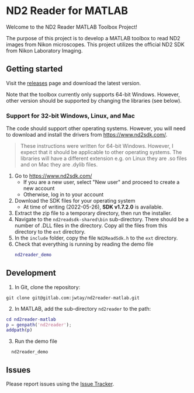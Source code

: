 # ND2 Reader for MATLAB

Welcome to the ND2 Reader MATLAB Toolbox Project! 

The purpose of this project is to develop a MATLAB toolbox to read ND2 images from Nikon microscopes. This project utilizes the official ND2 SDK from Nikon Laboratory Imaging.

## Getting started

Visit the [releases](https://github.com/jwtay1/nd2sdk-MATLAB/releases) page and download the latest version. 

Note that the toolbox currently only supports 64-bit Windows. However, other version should be supported by changing the libraries (see below).

### Support for 32-bit Windows, Linux, and Mac

The code should support other operating systems. However, you will need to download and install the drivers from https://www.nd2sdk.com/.

> These instructions were written for 64-bit Windows. However, I expect that
> it should be applicable to other operating systems. The libraries will have a different extension
> e.g. on Linux they are .so files and on Mac they are .dylib files.

1. Go to https://www.nd2sdk.com/
   - If you are a new user, select "New user" and proceed to create a new account
   - Otherwise, log in to your account
2. Download the SDK files for your operating system
   - At time of writing (2022-05-26), **SDK v1.7.2.0** is available.
3. Extract the zip file to a temporary directory, then run the installer.
4. Navigate to the ``nd2readsdk-shared\bin`` sub-directory. There should be a number of .DLL files in the directory. Copy all the files from this directory to the ``ext`` directory.
5. In the ``include`` folder, copy the file ``Nd2ReadSdk.h`` to the ``ext`` directory.
6. Check that everything is running by reading the demo file
   ```matlab
   nd2reader_demo
   ```

## Development

1. In Git, clone the repository:
```
git clone git@gitlab.com:jwtay/nd2reader-matlab.git
```
2. In MATLAB, add the sub-directory ``nd2reader`` to the path:
``` matlab
cd nd2reader-matlab
p = genpath('nd2reader');
addpath(p)
```
3. Run the demo file
```
  nd2reader_demo
```

## Issues

Please report issues using the [Issue Tracker](https://github.com/jwtay1/nd2sdk-MATLAB/issues).